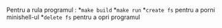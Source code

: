 Pentru a rula programul :
*```make build``` 
*```make run```
*```create fs``` pentru a porni minishell-ul
*```delete fs``` pentru a opri programul
